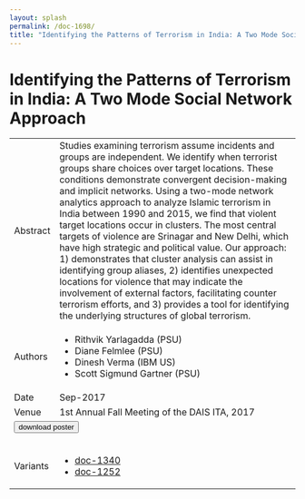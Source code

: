 ```yaml
---
layout: splash
permalink: /doc-1698/
title: "Identifying the Patterns of Terrorism in India: A Two Mode Social Network Approach"
---
```


# Identifying the Patterns of Terrorism in India: A Two Mode Social Network Approach

<table>
    <tbody>
    <tr>
        <td>Abstract</td>
        <td>Studies examining terrorism assume incidents and groups are independent. We identify when terrorist groups share choices over target locations. These conditions demonstrate convergent decision-making and implicit networks. Using a two-mode network analytics approach to analyze Islamic terrorism in India between 1990 and 2015, we find that violent target locations occur in clusters. The most central targets of violence are Srinagar and New Delhi, which have high strategic and political value. Our approach: 1) demonstrates that cluster analysis can assist in identifying group aliases, 2) identifies unexpected locations for violence that may indicate the involvement of external factors, facilitating counter terrorism efforts, and 3) provides a tool for identifying the underlying structures of global terrorism.</td>
    </tr>
    <tr>
        <td>Authors</td>
        <td>
            <ul>
                <li>Rithvik Yarlagadda (PSU)</li>
                <li>Diane Felmlee (PSU)</li>
                <li>Dinesh Verma (IBM US)</li>
                <li>Scott Sigmund Gartner (PSU)</li>
            </ul>
        </td>
    </tr>
    <tr>
        <td>Date</td>
        <td>Sep-2017</td>
    </tr>
    <tr>
        <td>Venue</td>
        <td>1st Annual Fall Meeting of the DAIS ITA, 2017</td>
    </tr>
        <tr>
            <td colspan="2">
                <form method="get" action="https://dais-ita.org/sites/default/files/S_010-poster.pdf">
                    <button type="submit">download poster</button>
                </form>
            </td>
        </tr>
        <tr>
            <td>Variants</td>
            <td>
                <ul>
                    <li><a href="${varId}">doc-1340</a></li>
                    <li><a href="${varId}">doc-1252</a></li>
                </ul>
            </td>
        </tr>
    </tbody>
</table>
